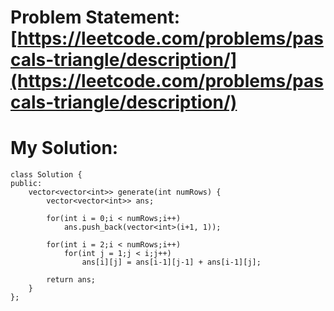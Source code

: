 # Problem Statement: [https://leetcode.com/problems/pascals-triangle/description/](https://leetcode.com/problems/pascals-triangle/description/)
# My Solution: 
```
class Solution {
public:
    vector<vector<int>> generate(int numRows) {
        vector<vector<int>> ans;
        
        for(int i = 0;i < numRows;i++)
            ans.push_back(vector<int>(i+1, 1));
        
        for(int i = 2;i < numRows;i++)
            for(int j = 1;j < i;j++)
                ans[i][j] = ans[i-1][j-1] + ans[i-1][j];

        return ans;
    }
};
```
